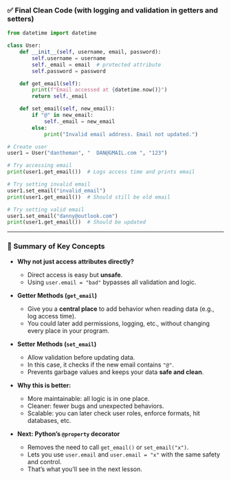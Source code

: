 

### ✅ Final Clean Code (with logging and validation in getters and setters)

```python
from datetime import datetime

class User:
    def __init__(self, username, email, password):
        self.username = username
        self._email = email  # protected attribute
        self.password = password

    def get_email(self):
        print(f"Email accessed at {datetime.now()}")
        return self._email

    def set_email(self, new_email):
        if "@" in new_email:
            self._email = new_email
        else:
            print("Invalid email address. Email not updated.")

# Create user
user1 = User("dantheman", "  DAN@GMAIL.com ", "123")

# Try accessing email
print(user1.get_email())  # Logs access time and prints email

# Try setting invalid email
user1.set_email("invalid_email")
print(user1.get_email())  # Should still be old email

# Try setting valid email
user1.set_email("danny@outlook.com")
print(user1.get_email())  # Should be updated
```

---

### 📌 Summary of Key Concepts

* **Why not just access attributes directly?**

  * Direct access is easy but **unsafe**.
  * Using `user.email = "bad"` bypasses all validation and logic.

* **Getter Methods (`get_email`)**

  * Give you a **central place** to add behavior when reading data (e.g., log access time).
  * You could later add permissions, logging, etc., without changing every place in your program.

* **Setter Methods (`set_email`)**

  * Allow validation before updating data.
  * In this case, it checks if the new email contains `"@"`.
  * Prevents garbage values and keeps your data **safe and clean**.

* **Why this is better:**

  * More maintainable: all logic is in one place.
  * Cleaner: fewer bugs and unexpected behaviors.
  * Scalable: you can later check user roles, enforce formats, hit databases, etc.

* **Next: Python’s `@property` decorator**

  * Removes the need to call `get_email()` or `set_email("x")`.
  * Lets you use `user.email` and `user.email = "x"` with the same safety and control.
  * That’s what you’ll see in the next lesson.

